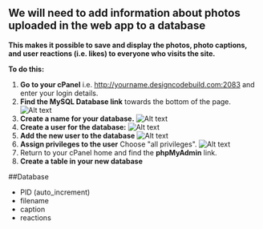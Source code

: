 ## We will need to add information about photos uploaded in the web app to a database

**This makes it possible to save and display the photos, photo captions, and user reactions (i.e. likes) to everyone who visits the site.**

**To do this:**

1. **Go to your cPanel** i.e. http://yourname.designcodebuild.com:2083 and enter your login details. 
2. **Find the MySQL Database link** towards the bottom of the page. 
![Alt text](http://designcodebuild.com/lessons/database/1.jpeg "MySQL Database Link")
3. **Create a name for your database.**
![Alt text](http://designcodebuild.com/lessons/database/2.jpeg "Name and Create Your Database")
4. **Create a user for the database:** 
![Alt text](http://designcodebuild.com/lessons/database/3.jpeg "Create Database User")
5. **Add the new user to the database**
![Alt text](http://designcodebuild.com/lessons/database/4.jpeg "Add User to Database")
6. **Assign privileges to the user** Choose "all privileges".
![Alt text](http://designcodebuild.com/lessons/database/5.jpeg "Assign user privileges")
7. Return to your cPanel home and find the **phpMyAdmin** link. 
8. **Create a table in your new database**

##Database
- PID (auto_increment)
- filename 
- caption
- reactions
